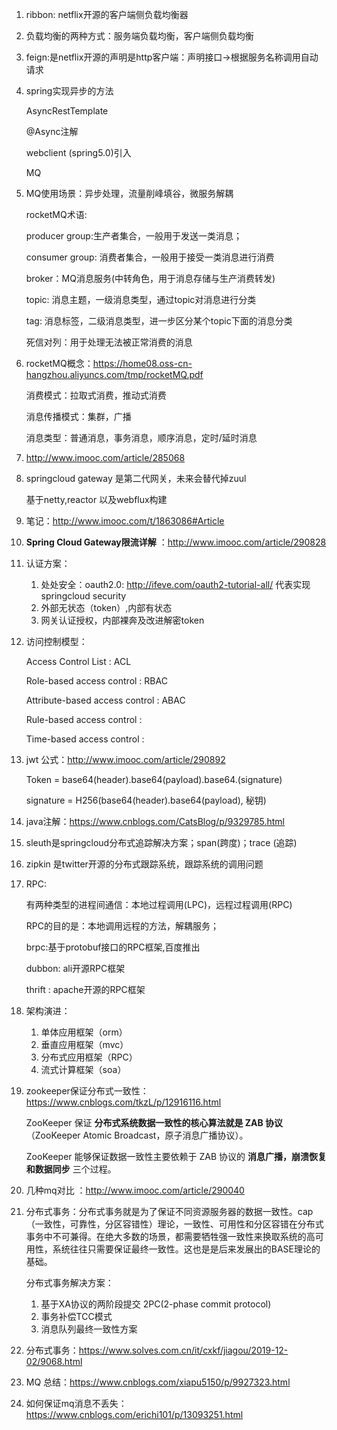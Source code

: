 1. ribbon: netflix开源的客户端侧负载均衡器

2. 负载均衡的两种方式：服务端负载均衡，客户端侧负载均衡

3. feign:是netflix开源的声明是http客户端：声明接口->根据服务名称调用自动请求

4. spring实现异步的方法

   AsyncRestTemplate

   @Async注解

   webclient (spring5.0)引入

   MQ

5. MQ使用场景：异步处理，流量削峰填谷，微服务解耦

   rocketMQ术语:

     producer group:生产者集合，一般用于发送一类消息；

     consumer group: 消费者集合，一般用于接受一类消息进行消费

     broker：MQ消息服务(中转角色，用于消息存储与生产消费转发)

     topic: 消息主题，一级消息类型，通过topic对消息进行分类

     tag: 消息标签，二级消息类型，进一步区分某个topic下面的消息分类

     死信对列：用于处理无法被正常消费的消息

6. rocketMQ概念：https://home08.oss-cn-hangzhou.aliyuncs.com/tmp/rocketMQ.pdf

   消费模式：拉取式消费，推动式消费

   消息传播模式：集群，广播

   消息类型：普通消息，事务消息，顺序消息，定时/延时消息

7. http://www.imooc.com/article/285068

8. springcloud gateway 是第二代网关，未来会替代掉zuul

   基于netty,reactor 以及webflux构建

9. 笔记：http://www.imooc.com/t/1863086#Article

10.  **Spring Cloud Gateway限流详解** ：http://www.imooc.com/article/290828

11. 认证方案：

    1. 处处安全：oauth2.0: http://ifeve.com/oauth2-tutorial-all/  代表实现springcloud security
    2. 外部无状态（token）,内部有状态
    3. 网关认证授权，内部裸奔及改进解密token

12. 访问控制模型：

    Access Control List : ACL

    Role-based access control : RBAC

    Attribute-based access control : ABAC

    Rule-based access control : 

    Time-based access control :

13. jwt 公式：http://www.imooc.com/article/290892

    Token = base64(header).base64(payload).base64.(signature)

    signature = H256(base64(header).base64(payload), 秘钥)

14. java注解：https://www.cnblogs.com/CatsBlog/p/9329785.html

15. sleuth是springcloud分布式追踪解决方案；span(跨度)；trace (追踪)

16. zipkin 是twitter开源的分布式跟踪系统，跟踪系统的调用问题

17. RPC:

    有两种类型的进程间通信：本地过程调用(LPC)，远程过程调用(RPC)

    RPC的目的是：本地调用远程的方法，解耦服务；

    brpc:基于protobuf接口的RPC框架,百度推出

    dubbon: ali开源RPC框架

    thrift : apache开源的RPC框架

18. 架构演进：

    1. 单体应用框架（orm）
    2. 垂直应用框架（mvc）
    3. 分布式应用框架（RPC）
    4. 流式计算框架（soa）

19. zookeeper保证分布式一致性：https://www.cnblogs.com/tkzL/p/12916116.html

    ZooKeeper 保证 **分布式系统数据一致性的核心算法就是 ZAB 协议**（ZooKeeper Atomic Broadcast，原子消息广播协议）。

    ZooKeeper 能够保证数据一致性主要依赖于 ZAB 协议的 **消息广播，崩溃恢复和数据同步** 三个过程。

20. 几种mq对比 ：http://www.imooc.com/article/290040

21. 分布式事务：分布式事务就是为了保证不同资源服务器的数据一致性。cap （一致性，可靠性，分区容错性）理论，一致性、可用性和分区容错在分布式事务中不可兼得。在绝大多数的场景，都需要牺牲强一致性来换取系统的高可用性，系统往往只需要保证最终一致性。这也是是后来发展出的BASE理论的基础。

    分布式事务解决方案：

    1. 基于XA协议的两阶段提交 2PC(2-phase commit protocol)
    2. 事务补偿TCC模式
    3. 消息队列最终一致性方案

22. 分布式事务：https://www.solves.com.cn/it/cxkf/jiagou/2019-12-02/9068.html

23. MQ 总结：https://www.cnblogs.com/xiapu5150/p/9927323.html

24. 如何保证mq消息不丢失：https://www.cnblogs.com/erichi101/p/13093251.html